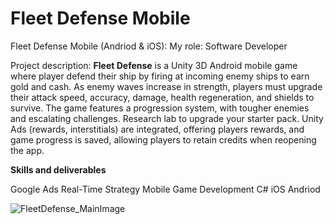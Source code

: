 # Fleet Defense Mobile

  Fleet Defense Mobile (Andriod & iOS): 
  My role: Software Developer

  Project description:
  **Fleet Defense** is a Unity 3D Android mobile game where player defend their ship by firing at incoming enemy ships to earn gold and cash. As enemy waves increase in strength, players must upgrade their attack speed, accuracy, damage, health regeneration, and shields to survive. The game features a progression system, with tougher enemies and escalating challenges. Research lab to upgrade your starter pack. Unity Ads (rewards, interstitials) are integrated, offering players rewards, and game progress is saved, allowing players to retain credits when reopening the app.

  **Skills and deliverables**

  Google Ads    Real-Time Strategy   Mobile Game Development   C#    iOS   Andriod

  <img src="./images/FleetDefense_Main.jpg" alt="FleetDefense_MainImage"/>